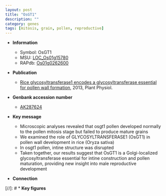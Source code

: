```yaml
---
layout: post
title: "OsGT1"
description: ""
category: genes
tags: [mitosis, grain, pollen, reproductive]
---
```


* **Information**  
    + Symbol: OsGT1  
    + MSU: [LOC_Os01g15780](http://rice.plantbiology.msu.edu/cgi-bin/ORF_infopage.cgi?orf=LOC_Os01g15780)  
    + RAPdb: [Os01g0262600](http://rapdb.dna.affrc.go.jp/viewer/gbrowse_details/irgsp1?name=Os01g0262600)  

* **Publication**  
    + [Rice glycosyltransferase1 encodes a glycosyltransferase essential for pollen wall formation](http://www.ncbi.nlm.nih.gov/pubmed?term=Rice+glycosyltransferase1+encodes+a+glycosyltransferase+essential+for+pollen+wall+formation%5BTitle%5D), 2013, Plant Physiol.

* **Genbank accession number**  
    + [AK287624](http://www.ncbi.nlm.nih.gov/nuccore/AK287624)

* **Key message**  
    + Microscopic analyses revealed that osgt1 pollen developed normally to the pollen mitosis stage but failed to produce mature grains
    + We examined the role of GLYCOSYLTRANSFERASE1 (OsGT1) in pollen wall development in rice (Oryza sativa)
    + In osgt1 pollen, intine structure was disrupted
    + Taken together, our results suggest that OsGT1 is a Golgi-localized glycosyltransferase essential for intine construction and pollen maturation, providing new insight into male reproductive development

* **Connection**  

[//]: # * **Key figures**  


